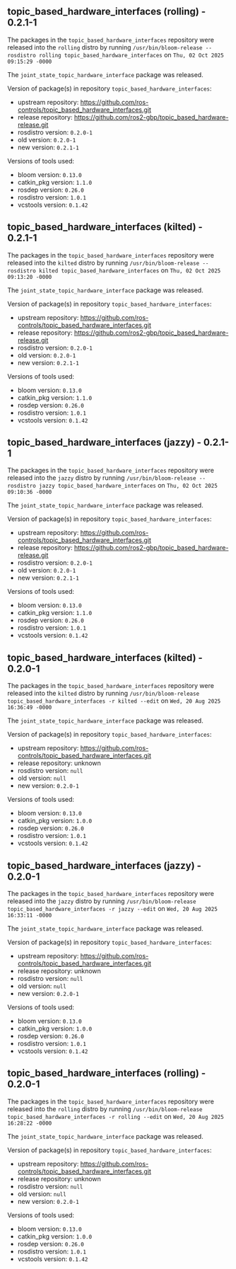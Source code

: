 ## topic_based_hardware_interfaces (rolling) - 0.2.1-1

The packages in the `topic_based_hardware_interfaces` repository were released into the `rolling` distro by running `/usr/bin/bloom-release --rosdistro rolling topic_based_hardware_interfaces` on `Thu, 02 Oct 2025 09:15:29 -0000`

The `joint_state_topic_hardware_interface` package was released.

Version of package(s) in repository `topic_based_hardware_interfaces`:

- upstream repository: https://github.com/ros-controls/topic_based_hardware_interfaces.git
- release repository: https://github.com/ros2-gbp/topic_based_hardware-release.git
- rosdistro version: `0.2.0-1`
- old version: `0.2.0-1`
- new version: `0.2.1-1`

Versions of tools used:

- bloom version: `0.13.0`
- catkin_pkg version: `1.1.0`
- rosdep version: `0.26.0`
- rosdistro version: `1.0.1`
- vcstools version: `0.1.42`


## topic_based_hardware_interfaces (kilted) - 0.2.1-1

The packages in the `topic_based_hardware_interfaces` repository were released into the `kilted` distro by running `/usr/bin/bloom-release --rosdistro kilted topic_based_hardware_interfaces` on `Thu, 02 Oct 2025 09:13:20 -0000`

The `joint_state_topic_hardware_interface` package was released.

Version of package(s) in repository `topic_based_hardware_interfaces`:

- upstream repository: https://github.com/ros-controls/topic_based_hardware_interfaces.git
- release repository: https://github.com/ros2-gbp/topic_based_hardware-release.git
- rosdistro version: `0.2.0-1`
- old version: `0.2.0-1`
- new version: `0.2.1-1`

Versions of tools used:

- bloom version: `0.13.0`
- catkin_pkg version: `1.1.0`
- rosdep version: `0.26.0`
- rosdistro version: `1.0.1`
- vcstools version: `0.1.42`


## topic_based_hardware_interfaces (jazzy) - 0.2.1-1

The packages in the `topic_based_hardware_interfaces` repository were released into the `jazzy` distro by running `/usr/bin/bloom-release --rosdistro jazzy topic_based_hardware_interfaces` on `Thu, 02 Oct 2025 09:10:36 -0000`

The `joint_state_topic_hardware_interface` package was released.

Version of package(s) in repository `topic_based_hardware_interfaces`:

- upstream repository: https://github.com/ros-controls/topic_based_hardware_interfaces.git
- release repository: https://github.com/ros2-gbp/topic_based_hardware-release.git
- rosdistro version: `0.2.0-1`
- old version: `0.2.0-1`
- new version: `0.2.1-1`

Versions of tools used:

- bloom version: `0.13.0`
- catkin_pkg version: `1.1.0`
- rosdep version: `0.26.0`
- rosdistro version: `1.0.1`
- vcstools version: `0.1.42`


## topic_based_hardware_interfaces (kilted) - 0.2.0-1

The packages in the `topic_based_hardware_interfaces` repository were released into the `kilted` distro by running `/usr/bin/bloom-release topic_based_hardware_interfaces -r kilted --edit` on `Wed, 20 Aug 2025 16:36:49 -0000`

The `joint_state_topic_hardware_interface` package was released.

Version of package(s) in repository `topic_based_hardware_interfaces`:

- upstream repository: https://github.com/ros-controls/topic_based_hardware_interfaces.git
- release repository: unknown
- rosdistro version: `null`
- old version: `null`
- new version: `0.2.0-1`

Versions of tools used:

- bloom version: `0.13.0`
- catkin_pkg version: `1.0.0`
- rosdep version: `0.26.0`
- rosdistro version: `1.0.1`
- vcstools version: `0.1.42`


## topic_based_hardware_interfaces (jazzy) - 0.2.0-1

The packages in the `topic_based_hardware_interfaces` repository were released into the `jazzy` distro by running `/usr/bin/bloom-release topic_based_hardware_interfaces -r jazzy --edit` on `Wed, 20 Aug 2025 16:33:11 -0000`

The `joint_state_topic_hardware_interface` package was released.

Version of package(s) in repository `topic_based_hardware_interfaces`:

- upstream repository: https://github.com/ros-controls/topic_based_hardware_interfaces.git
- release repository: unknown
- rosdistro version: `null`
- old version: `null`
- new version: `0.2.0-1`

Versions of tools used:

- bloom version: `0.13.0`
- catkin_pkg version: `1.0.0`
- rosdep version: `0.26.0`
- rosdistro version: `1.0.1`
- vcstools version: `0.1.42`


## topic_based_hardware_interfaces (rolling) - 0.2.0-1

The packages in the `topic_based_hardware_interfaces` repository were released into the `rolling` distro by running `/usr/bin/bloom-release topic_based_hardware_interfaces -r rolling --edit` on `Wed, 20 Aug 2025 16:28:22 -0000`

The `joint_state_topic_hardware_interface` package was released.

Version of package(s) in repository `topic_based_hardware_interfaces`:

- upstream repository: https://github.com/ros-controls/topic_based_hardware_interfaces.git
- release repository: unknown
- rosdistro version: `null`
- old version: `null`
- new version: `0.2.0-1`

Versions of tools used:

- bloom version: `0.13.0`
- catkin_pkg version: `1.0.0`
- rosdep version: `0.26.0`
- rosdistro version: `1.0.1`
- vcstools version: `0.1.42`


